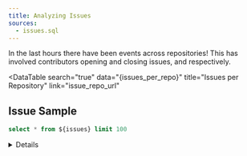 ```yaml
---
title: Analyzing Issues
sources:
  - issues.sql
---
```


In the last <Value data={issue_summary} column="last_hours"/> hours there have been <b><Value data={issue_summary} column="issues"/></b> events across <Value data={issue_summary} column="repo_count"/> repositories! This has involved <Value data={issue_summary} column="actor_count"/> contributors opening and closing issues, <Value data={issue_summary} column="opened_events"/> and <Value data={issue_summary} column="closed_events"/> respectively.




<!-- Coming soon! You could contribute this page! -->
<BigValue 
    data={issue_count} 
    sparkline='date'
    comparison='count_day_prior' 
    comparisonTitle="Compared to Yesterday"
    value='issues' 
    maxWidth='10em'
/>

<BigValue 
    data={issue_summary} 
    value='repo_count' 
    maxWidth='10em'
/>

<BigValue 
    data={issue_summary} 
    value='actor_count' 
    maxWidth='10em'
/>


<BarChart
  data={issue_count_hour}
  x="hour_of_day"
  y="issues"
  series="issue_action"
  title = "Issues by hour"
/>





<DataTable
  search="true"
  data="{issues_per_repo}"
  title="Issues per Repository"
  link="issue_repo_url"
  >
  <Column id= "repo_name"/>
  <Column id= "actors"/>
  <Column id= "closed_events"/>
  <Column id= "closed_events"/>
  <Column id= "number_of_issues"/>
</DataTable>

## Issue Sample
```sql issuesraw
select * from ${issues} limit 100
```
<Details title="Definitions">

```sql issue_summary
select 
  count(1)::INT as issues,
  count(distinct actor_id)::INT as actor_count,
  count(distinct repo_id)::INT as repo_count,
  date_diff('hour', min(event_created_at)::TIMESTAMPTZ, now()::TIMESTAMPTZ) as last_hours,
  count(1) filter(where issue_action = 'opened')::INT as opened_events,
  count(1) filter(where issue_action = 'closed')::INT as closed_events,
  from ${issues}

```

```sql issue_count
  select count(1) as issues,
    count(1) - count(1) filter(where issue_created_at < now() AT TIME ZONE 'UTC' - interval '1 Day') as count_day_prior,
  from ${issues} 
  group by all
```

```sql issue_count_hour
  select 
    date_trunc('hour', event_created_at) as hour_of_day,
    case 
      when issue_action = 'opened' then 'Opened'
      when issue_action = 'closed' then 'Closed'
      else 'Unknown'
      end as issue_action,
    count(1) as issues,
  from ${issues} 
  group by all
  order by all

```

```sql issues_per_repo
select
  repo_name,
  issue_repo_url,
  count(distinct issue_id) as number_of_issues,
  count(distinct actor_id) as actors,
  count(1) filter(where issue_action = 'opened') as opened_events,
  count(1) filter(where issue_action = 'closed') as closed_events,
from ${issues}
group by all
having number_of_issues > 2
order by 2 desc
```

</Details>
